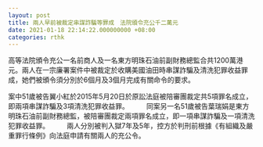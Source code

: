 ```yaml
---
layout: post
title: 兩人早前被裁定串謀詐騙等罪成　法院頒令充公千二萬元
date: 2021-01-18 22:14:22.000000000 +08:00
categories: rthk
---
```


高等法院頒令充公一名前商人及一名東方明珠石油前副財務總監合共1200萬港元。兩人在一宗廉署案件中被裁定於收購美國油田時串謀詐騙及清洗犯罪收益罪成，她們被頒令須分別於6個月及3個月完成有關命令的要求。

案中51歲被告翼小紅於2015年5月20日於原訟法庭被陪審團裁定共5項罪名成立，即兩項串謀詐騙及3項清洗犯罪收益罪。
　　 
同案另一名51歲被告葉瑞娟是東方明珠石油前副財務總監，被陪審團裁定兩項罪名成立，即一項串謀詐騙及一項清洗犯罪收益罪。
　　 
兩人分別被判入獄7年及5年，控方於判刑前根據《有組織及嚴重罪行條例》向法庭申請有關兩人的充公令。

